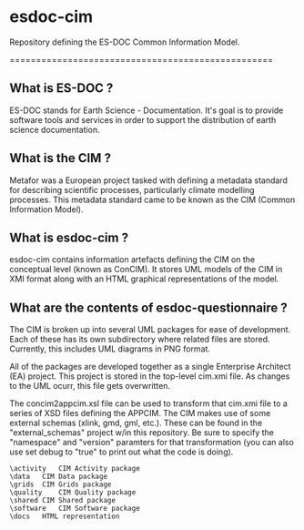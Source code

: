 esdoc-cim
=========

Repository defining the ES-DOC Common Information Model.


==================================================

What is ES-DOC ?
--------------------------------------

ES-DOC stands for Earth Science - Documentation.  It's goal is to provide software tools and services in order to support the distribution of earth science documentation.


What is the CIM ?
--------------------------------------

Metafor was a European project tasked with defining a metadata standard for describing scientific processes, particularly climate modelling processes.  This metadata standard came to be known as the CIM (Common Information Model).


What is esdoc-cim ?
-------------------

esdoc-cim contains information artefacts defining the CIM on the conceptual level (known as ConCIM).  It stores UML models of the CIM in XMI format along with an HTML graphical representations of the model.


What are the contents of esdoc-questionnaire ?
--------------------------------------

The CIM is broken up into several UML packages for ease of development.  Each of these has its own subdirectory where related files are stored.  Currently, this includes UML diagrams in PNG format.

All of the packages are developed together as a single Enterprise Architect (EA) project.  This project is stored in the top-level cim.xmi file.  As changes to the UML ocurr, this file gets overwritten.

The concim2appcim.xsl file can be used to transform that cim.xmi file to a series of XSD files defining the APPCIM.  The CIM makes use of some external schemas (xlink, gmd, gml, etc.).  These can be found in the "external_schemas" project w/in this repository.
Be sure to specify the "namespace" and "version" paramters for that transformation (you can also use set debug to "true" to print out what the code is doing).


    \activity	CIM Activity package
    \data	CIM Data package
    \grids	CIM Grids package
    \quality	CIM Quality package
    \shared	CIM Shared package
    \software	CIM Software package
    \docs	HTML representation


<!-- TODO: Add further information

Further Information ?
--------------------------------------

Please refer to the documentation for further information: TODO

-->
